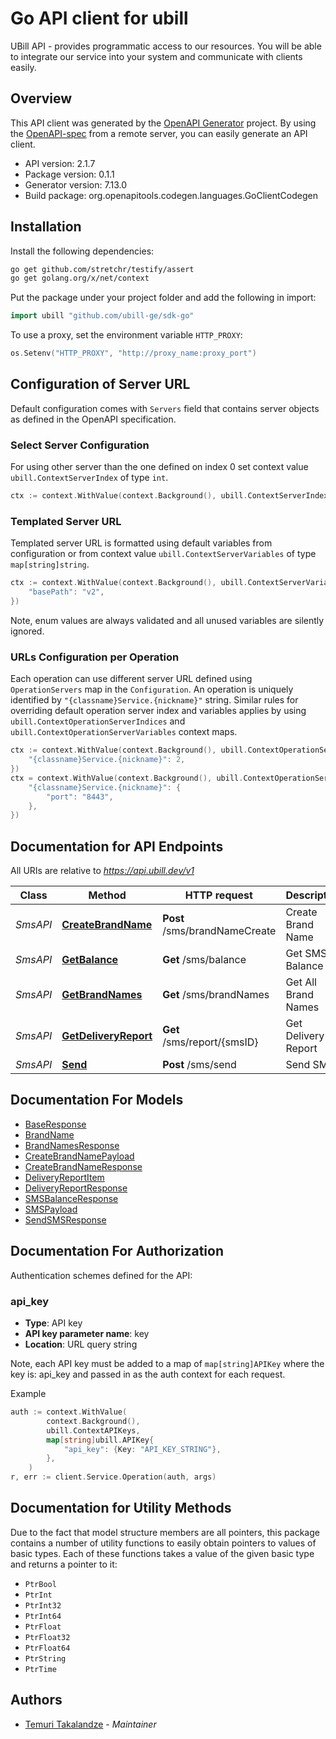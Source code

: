# Go API client for ubill

UBill API - provides programmatic access to our resources.
You will be able to integrate our service into your system and communicate with clients easily.

## Overview
This API client was generated by the [OpenAPI Generator](https://openapi-generator.tech) project.  By using the [OpenAPI-spec](https://www.openapis.org/) from a remote server, you can easily generate an API client.

- API version: 2.1.7
- Package version: 0.1.1
- Generator version: 7.13.0
- Build package: org.openapitools.codegen.languages.GoClientCodegen

## Installation

Install the following dependencies:

```sh
go get github.com/stretchr/testify/assert
go get golang.org/x/net/context
```

Put the package under your project folder and add the following in import:

```go
import ubill "github.com/ubill-ge/sdk-go"
```

To use a proxy, set the environment variable `HTTP_PROXY`:

```go
os.Setenv("HTTP_PROXY", "http://proxy_name:proxy_port")
```

## Configuration of Server URL

Default configuration comes with `Servers` field that contains server objects as defined in the OpenAPI specification.

### Select Server Configuration

For using other server than the one defined on index 0 set context value `ubill.ContextServerIndex` of type `int`.

```go
ctx := context.WithValue(context.Background(), ubill.ContextServerIndex, 1)
```

### Templated Server URL

Templated server URL is formatted using default variables from configuration or from context value `ubill.ContextServerVariables` of type `map[string]string`.

```go
ctx := context.WithValue(context.Background(), ubill.ContextServerVariables, map[string]string{
	"basePath": "v2",
})
```

Note, enum values are always validated and all unused variables are silently ignored.

### URLs Configuration per Operation

Each operation can use different server URL defined using `OperationServers` map in the `Configuration`.
An operation is uniquely identified by `"{classname}Service.{nickname}"` string.
Similar rules for overriding default operation server index and variables applies by using `ubill.ContextOperationServerIndices` and `ubill.ContextOperationServerVariables` context maps.

```go
ctx := context.WithValue(context.Background(), ubill.ContextOperationServerIndices, map[string]int{
	"{classname}Service.{nickname}": 2,
})
ctx = context.WithValue(context.Background(), ubill.ContextOperationServerVariables, map[string]map[string]string{
	"{classname}Service.{nickname}": {
		"port": "8443",
	},
})
```

## Documentation for API Endpoints

All URIs are relative to *https://api.ubill.dev/v1*

Class | Method | HTTP request | Description
------------ | ------------- | ------------- | -------------
*SmsAPI* | [**CreateBrandName**](docs/SmsAPI.md#createbrandname) | **Post** /sms/brandNameCreate | Create Brand Name
*SmsAPI* | [**GetBalance**](docs/SmsAPI.md#getbalance) | **Get** /sms/balance | Get SMS Balance
*SmsAPI* | [**GetBrandNames**](docs/SmsAPI.md#getbrandnames) | **Get** /sms/brandNames | Get All Brand Names
*SmsAPI* | [**GetDeliveryReport**](docs/SmsAPI.md#getdeliveryreport) | **Get** /sms/report/{smsID} | Get Delivery Report
*SmsAPI* | [**Send**](docs/SmsAPI.md#send) | **Post** /sms/send | Send SMS


## Documentation For Models

 - [BaseResponse](docs/BaseResponse.md)
 - [BrandName](docs/BrandName.md)
 - [BrandNamesResponse](docs/BrandNamesResponse.md)
 - [CreateBrandNamePayload](docs/CreateBrandNamePayload.md)
 - [CreateBrandNameResponse](docs/CreateBrandNameResponse.md)
 - [DeliveryReportItem](docs/DeliveryReportItem.md)
 - [DeliveryReportResponse](docs/DeliveryReportResponse.md)
 - [SMSBalanceResponse](docs/SMSBalanceResponse.md)
 - [SMSPayload](docs/SMSPayload.md)
 - [SendSMSResponse](docs/SendSMSResponse.md)


## Documentation For Authorization


Authentication schemes defined for the API:
### api_key

- **Type**: API key
- **API key parameter name**: key
- **Location**: URL query string

Note, each API key must be added to a map of `map[string]APIKey` where the key is: api_key and passed in as the auth context for each request.

Example

```go
auth := context.WithValue(
		context.Background(),
		ubill.ContextAPIKeys,
		map[string]ubill.APIKey{
			"api_key": {Key: "API_KEY_STRING"},
		},
	)
r, err := client.Service.Operation(auth, args)
```


## Documentation for Utility Methods

Due to the fact that model structure members are all pointers, this package contains
a number of utility functions to easily obtain pointers to values of basic types.
Each of these functions takes a value of the given basic type and returns a pointer to it:

* `PtrBool`
* `PtrInt`
* `PtrInt32`
* `PtrInt64`
* `PtrFloat`
* `PtrFloat32`
* `PtrFloat64`
* `PtrString`
* `PtrTime`

## Authors

- [Temuri Takalandze](https://www.abgeo.dev) - *Maintainer*
